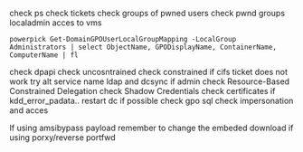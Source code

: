 check ps
check tickets
check groups  of pwned users
check pwnd groups localadmin acces to vms
```
powerpick Get-DomainGPOUserLocalGroupMapping -LocalGroup Administrators | select ObjectName, GPODisplayName, ContainerName, ComputerName | fl
```
check dpapi
check uncosntrained
check constrained
if cifs ticket does not work try alt service name ldap and dcsync if admin
check Resource-Based Constrained Delegation
check  Shadow Credentials
check certificates if kdd_error_padata.. restart dc if possible
check gpo
sql check impersonation and acces

If using amsibypass payload remember to change the embeded download if using porxy/reverse portfwd

